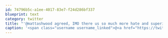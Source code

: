 ```yaml
---
id: 74796b5c-a1ee-4017-83e7-f24d286bf337
blueprint: text
category: twitter
title: "'@mattashwood agreed, IMO there us so much more hate and superiority complex and I think apple encourages that to a degree"
caption: '<span class="username username_linked">@<a href="https://twitter.com/mattashwood" title="Matt Ashwood">mattashwood</a></span> agreed, IMO there us so much more hate and superiority complex and I think apple encourages that to a degree'
---
```

